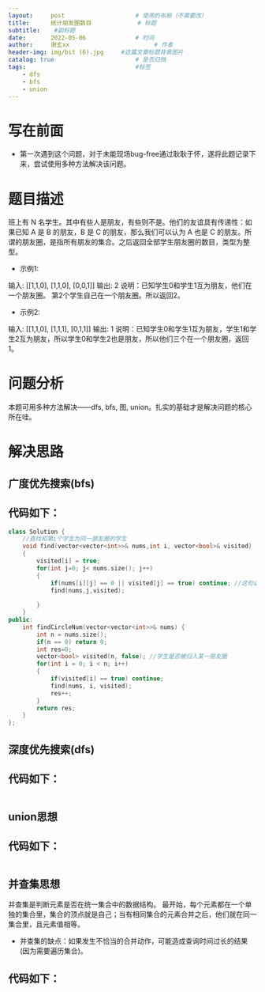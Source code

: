 ```yaml
---
layout:     post   				    # 使用的布局（不需要改）
title:      统计朋友圈数目				# 标题 
subtitle:    #副标题
date:       2022-05-06 				# 时间
author:     谢玄xx						# 作者
header-img: img/bit (6).jpg 	#这篇文章标题背景图片
catalog: true 						# 是否归档
tags:								#标签
    - dfs
    - bfs
    - union
---
```


# 写在前面

* 第一次遇到这个问题，对于未能现场bug-free通过耿耿于怀，遂将此题记录下来，尝试使用多种方法解决该问题。

# 题目描述

班上有 N 名学生。其中有些人是朋友，有些则不是。他们的友谊具有传递性：如果已知 A 是 B 的朋友，B 是 C 的朋友，那么我们可以认为 A 也是 C 的朋友。所谓的朋友圈，是指所有朋友的集合。之后返回全部学生朋友圈的数目，类型为整型。

* 示例1:

输入: 
[[1,1,0],
 [1,1,0],
 [0,0,1]]
输出: 2 
说明：已知学生0和学生1互为朋友，他们在一个朋友圈。
第2个学生自己在一个朋友圈。所以返回2。  


* 示例2:

输入: 
[[1,1,0],
 [1,1,1],
 [0,1,1]]
输出: 1
说明：已知学生0和学生1互为朋友，学生1和学生2互为朋友，所以学生0和学生2也是朋友，所以他们三个在一个朋友圈，返回1。


# 问题分析

本题可用多种方法解决——dfs, bfs, 图, union。扎实的基础才是解决问题的核心所在哇。

# 解决思路

## 广度优先搜索(bfs)


## 代码如下：

```CPP
class Solution {
    //查找和第i个学生为同一朋友圈的学生 
    void find(vector<vector<int>>& nums,int i, vector<bool>& visited)
    {
        visited[i] = true;
        for(int j=0; j< nums.size(); j++)
        {
            if(nums[i][j] == 0 || visited[j] == true) continue; //这句话是关键
            find(nums,j,visited);
            
        }
    }
public:
    int findCircleNum(vector<vector<int>>& nums) {
        int n = nums.size();
        if(n == 0) return 0;
        int res=0;
        vector<bool> visited(n, false); //学生是否被归入某一朋友圈
        for(int i = 0; i < n; i++)
        {
            if(visited[i] == true) continue;
            find(nums, i, visited);
            res++;
        }
        return res;
    }
};
```

## 深度优先搜索(dfs)

## 代码如下：

```CPP

```

## union思想

## 代码如下：

```CPP

```
## 并查集思想

并查集是判断元素是否在统一集合中的数据结构。
最开始，每个元素都在一个单独的集合里，集合的顶点就是自己；当有相同集合的元素合并之后，他们就在同一集合里，且元素值相等。

* 并查集的缺点：如果发生不恰当的合并动作，可能造成查询时间过长的结果(因为需要遍历集合)。

## 代码如下：

```CPP

```
